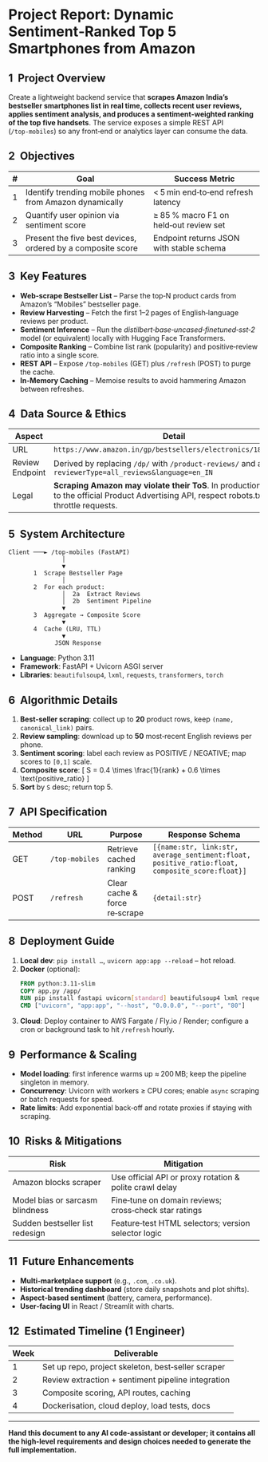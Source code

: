 # Project Report: Dynamic Sentiment‑Ranked Top 5 Smartphones from Amazon

## 1  Project Overview
Create a lightweight backend service that **scrapes Amazon India’s bestseller smartphones list in real time, collects recent user reviews, applies sentiment analysis, and produces a sentiment‑weighted ranking of the top five handsets**. The service exposes a simple REST API (`/top‑mobiles`) so any front‑end or analytics layer can consume the data.

## 2  Objectives
| # | Goal | Success Metric |
|---|------|---------------|
| 1 | Identify trending mobile phones from Amazon dynamically | < 5 min end‑to‑end refresh latency |
| 2 | Quantify user opinion via sentiment score | ≥ 85 % macro F1 on held‑out review set |
| 3 | Present the five best devices, ordered by a composite score | Endpoint returns JSON with stable schema |

## 3  Key Features
* **Web‑scrape Bestseller List** – Parse the top‑N product cards from Amazon’s “Mobiles” bestseller page.
* **Review Harvesting** – Fetch the first 1–2 pages of English‑language reviews per product.
* **Sentiment Inference** – Run the *distilbert‑base‑uncased‑finetuned‑sst‑2* model (or equivalent) locally with Hugging Face Transformers.
* **Composite Ranking** – Combine list rank (popularity) and positive‑review ratio into a single score.
* **REST API** – Expose `/top‑mobiles` (GET) plus `/refresh` (POST) to purge the cache.
* **In‑Memory Caching** – Memoise results to avoid hammering Amazon between refreshes.

## 4  Data Source & Ethics
| Aspect | Detail |
|--------|--------|
| URL | `https://www.amazon.in/gp/bestsellers/electronics/1805560031` |
| Review Endpoint | Derived by replacing `/dp/` with `/product‑reviews/` and adding `?reviewerType=all_reviews&language=en_IN` |
| Legal | **Scraping Amazon may violate their ToS**. In production, switch to the official Product Advertising API, respect robots.txt, and throttle requests. |

## 5  System Architecture
```
Client ───► /top‑mobiles (FastAPI)
               │
               ▼
       1  Scrape Bestseller Page
               │
       2  For each product:
               │  2a  Extract Reviews
               │  2b  Sentiment Pipeline
               ▼
       3  Aggregate → Composite Score
               ▼
       4  Cache (LRU, TTL)
               ▼
             JSON Response
```
* **Language**: Python 3.11
* **Framework**: FastAPI + Uvicorn ASGI server
* **Libraries**: `beautifulsoup4`, `lxml`, `requests`, `transformers`, `torch`

## 6  Algorithmic Details
1. **Best‑seller scraping**: collect up to **20** product rows, keep `(name, canonical_link)` pairs.
2. **Review sampling**: download up to **50** most‑recent English reviews per phone.
3. **Sentiment scoring**: label each review as POSITIVE / NEGATIVE; map scores to `[0,1]` scale.
4. **Composite score**:
   \[
   S = 0.4 \times \frac{1}{rank} + 0.6 \times \text{positive_ratio}
   \]
5. **Sort** by `S` desc; return top 5.

## 7  API Specification
| Method | URL | Purpose | Response Schema |
|--------|-----|---------|-----------------|
| GET | `/top‑mobiles` | Retrieve cached ranking | `[{name:str, link:str, average_sentiment:float, positive_ratio:float, composite_score:float}]` |
| POST | `/refresh` | Clear cache & force re‑scrape | `{detail:str}` |

## 8  Deployment Guide
1. **Local dev**: `pip install …`, `uvicorn app:app --reload` – hot reload.
2. **Docker** (optional):
   ```Dockerfile
   FROM python:3.11‑slim
   COPY app.py /app/
   RUN pip install fastapi uvicorn[standard] beautifulsoup4 lxml requests transformers torch
   CMD ["uvicorn", "app:app", "--host", "0.0.0.0", "--port", "80"]
   ```
3. **Cloud**: Deploy container to AWS Fargate / Fly.io / Render; configure a cron or background task to hit `/refresh` hourly.

## 9  Performance & Scaling
* **Model loading**: first inference warms up ≈ 200 MB; keep the pipeline singleton in memory.
* **Concurrency**: Uvicorn with workers ≥ CPU cores; enable `async` scraping or batch requests for speed.
* **Rate limits**: Add exponential back‑off and rotate proxies if staying with scraping.

## 10  Risks & Mitigations
| Risk | Mitigation |
|------|------------|
| Amazon blocks scraper | Use official API or proxy rotation & polite crawl delay |
| Model bias or sarcasm blindness | Fine‑tune on domain reviews; cross‑check star ratings |
| Sudden bestseller list redesign | Feature‑test HTML selectors; version selector logic |

## 11  Future Enhancements
* **Multi‑marketplace support** (e.g., `.com`, `.co.uk`).
* **Historical trending dashboard** (store daily snapshots and plot shifts).
* **Aspect‑based sentiment** (battery, camera, performance).
* **User‑facing UI** in React / Streamlit with charts.

## 12  Estimated Timeline (1 Engineer)
| Week | Deliverable |
|------|-------------|
| 1 | Set up repo, project skeleton, best‑seller scraper |
| 2 | Review extraction + sentiment pipeline integration |
| 3 | Composite scoring, API routes, caching |
| 4 | Dockerisation, cloud deploy, load tests, docs |

---
**Hand this document to any AI code‑assistant or developer; it contains all the high‑level requirements and design choices needed to generate the full implementation.**
